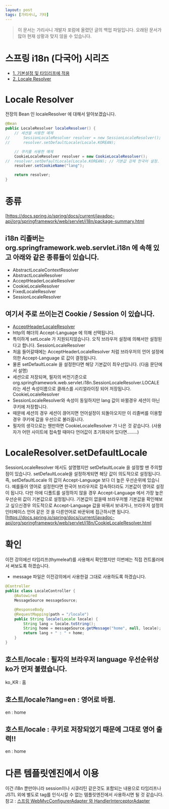 ```yaml
---
layout: post
tags: [가리사니, 기타]
---
```


> 이 문서는 가리사니 개발자 포럼에 올렸던 글의 백업 파일입니다.
오래된 문서가 많아 현재 상황과 맞지 않을 수 있습니다.


# 스프링 i18n (다국어) 시리즈
- [1. 기본설정 및 타임리프에 적용](/lab?topicId=289)
- [2. Locale Resolver](/lab?topicId=290)



# Locale Resolver
전장의 Bean 인 localeResolver 에 대해서 알아보겠습니다.
``` java
@Bean
public LocaleResolver localeResolver() {
	// 세션을 사용한 예제
//		SessionLocaleResolver resolver = new SessionLocaleResolver();
//		resolver.setDefaultLocale(Locale.KOREAN);

	// 쿠키를 사용한 예제
	CookieLocaleResolver resolver = new CookieLocaleResolver();
//	resolver.setDefaultLocale(Locale.KOREAN); // 기본값 강제 한국어 설정.
	resolver.setCookieName("lang");

	return resolver;
}
```


# 종류
[https://docs.spring.io/spring/docs/current/javadoc-api/org/springframework/web/servlet/i18n/package-summary.html

## i18n 리졸버는 org.springframework.web.servlet.i18n 에 속해 있고 아래와 같은 종류들이 있습니다.
- AbstractLocaleContextResolver
- AbstractLocaleResolver
- AcceptHeaderLocaleResolver
- CookieLocaleResolver
- FixedLocaleResolver
- SessionLocaleResolver

## 여기서 주로 쓰이는건 Cookie / Session 이 있습니다.
- [AcceptHeaderLocaleResolver](https://docs.spring.io/spring/docs/current/javadoc-api/org/springframework/web/servlet/i18n/AcceptHeaderLocaleResolver.html)
- http의 해더의 Accept-Language 에 의해 선택됩니다.
- 특이하게 setLocale 가 지원되지않습니다. 오직 브라우저 설정에 의해서만 설정된다고 합니다.
SessionLocaleResolver
- 처음 들어갈때에는 AcceptHeaderLocaleResolver 처럼 브라우저의 언어 설정에 의한 Accept-Language 로 값이 결정됩니다.
- 물론 setDefaultLocale 을 설정한다면 해당 기본값이 최우선입니다. (다음 문단에서 설명)
- 세션으로 저장되며, 필자의 버전기준으로 org.springframework.web.servlet.i18n.SessionLocaleResolver.LOCALE 라는 세션 속성이름으로 클래스를 시리얼라이징 되어 저장됩니다.
CookieLocaleResolver
- SessionLocaleResolver와 속성이 동일하지만 lang 값이 바뀔경우 세션이 아닌 쿠키에 저장합니다.
- 때문에 세션의 경우 세션이 끊어지면 언어설정이 되돌아오지만 이 리졸버를 이용할 경우 쿠키에 값을 우선으로 불러옵니다.
- 필자의 생각으로는 웬만하면 CookieLocaleResolver 가 나은 것 같습니다.
(사용자가 어떤 사이트에 접속할 때마다 언어값이 초기화되어 있다면........)


# LocaleResolver.setDefaultLocale
SessionLocaleResolver 에서도 설명했지만 setDefaultLocale 을 설정할 땐 주의할점이 있습니다.
setDefaultLocale을 설정하게되면 해당 값이 의도적으로 설정됩니다.
즉, setDefaultLocale 의 값이 Accept-Language 보다 더 높은 우선순위에 있습니다.
예를들어 영어로 설정한다면 한국어 브라우저로 접속하더라도 기본값이 영어로 설정이 됩니다.
다만 아에 디폴트를 설정하지 않을 경우 Accept-Language 에서 가장 높은 우선순위 값이 기본값으로 설정됩니다.
기본값이 없을때 브라우저별 기본값을 확인해보고 싶으신경우 의도적으로 Accept-Language 값을 바꿔서 보내거나,
브라우저 설정의 인터페이스 언어 같은 것 을 다른언어로 바꾼뒤에 접근하시면 됩니다.
[https://docs.spring.io/spring/docs/current/javadoc-api/org/springframework/web/servlet/i18n/CookieLocaleResolver.html


# 확인
이전 강의에선 타임리프(thymeleaf)를 사용해서 확인했지만 이번에는 직접 컨트롤러에서 써보도록 하겠습니다.
- message 파일은 이전강의에서 사용한걸 그대로 사용하도록 하겠습니다.
``` java
@Controller
public class LocaleController {
	@Autowired
	MessageSource messageSource;

	@ResponseBody
	@RequestMapping(path = "/locale")
	public String locale(Locale locale) {
		String lang = locale.toString();
		String home = messageSource.getMessage("home", null, locale);
		return lang + " : " + home;
	}
}
```
## 호스트/locale : 필자의 브라우저 language 우선순위상 ko가 먼저 불렸습니다.
ko_KR : 홈
## 호스트/locale?lang=en : 영어로 바뀜.
en : home
## 호스트/locale : 쿠키로 저장되었기 때문에 그대로 영어 출력!!
en : home


# 다른 템플릿엔진에서 이용
이건 i18n 뿐만아니라 session이나 시큐리틴 같은것도 포함되는 내용으로 타임리프나 JSTL 외에 별도로 tag를 인식시킬 수 없는 템플릿엔진에서 사용하시면 될 것 같습니다.
참고 : [스프링 WebMvcConfigurerAdapter 와 HandlerInterceptorAdapter](/lab?topicId=300)